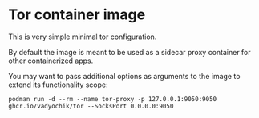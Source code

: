 # Tor container image

This is very simple minimal tor configuration.

By default the image is meant to be used as a sidecar proxy container for other containerized apps.

You may want to pass additional options as arguments to the image to extend its functionality scope:

`podman run -d --rm --name tor-proxy -p 127.0.0.1:9050:9050 ghcr.io/vadyochik/tor --SocksPort 0.0.0.0:9050`

